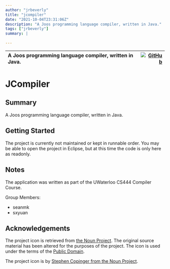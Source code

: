 ```yaml
---
author: "jrbeverly"
title: "jcompiler"
date: "2021-10-04T23:31:06Z"
description: "A Joos programming language compiler, written in Java."
tags: ["jrbeverly"]
summary: |
  
---
```


| A Joos programming language compiler, written in Java. | [![GitHub](https://img.shields.io/badge/GitHub-%23121011.svg?logo=github&logoColor=white)](https://github.com/jrbeverly/jcompiler) |
| :-------- | -------: |


# JCompiler

## Summary

A Joos programming language compiler, written in Java.

## Getting Started

The project is currently not maintained or kept in runnable order. You may be able to open the project in Eclipse, but at this time the code is only here as readonly.

## Notes

The application was written as part of the UWaterloo CS444 Compiler Course.

Group Members:

* seanmk
* sxyuan

## Acknowledgements

The project icon is retrieved from [the Noun Project](docs/icon/icon.json). The original source material has been altered for the purposes of the project. The icon is used under the terms of the [Public Domain](https://creativecommons.org/publicdomain/zero/1.0/).

The project icon is by [Stephen Copinger from the Noun Project](https://thenounproject.com/term/flow-chart/11550/).